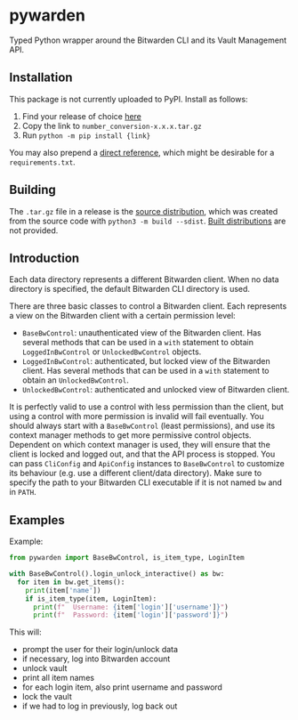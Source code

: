 # pywarden
Typed Python wrapper around the Bitwarden CLI and its Vault Management API.

## Installation
This package is not currently uploaded to PyPI. Install as follows:

1. Find your release of choice [here](https://github.com/pschlo/pywarden/releases)
2. Copy the link to `number_conversion-x.x.x.tar.gz`
3. Run `python -m pip install {link}`

You may also prepend a [direct reference](https://peps.python.org/pep-0440/#direct-references), which might be desirable for a `requirements.txt`.


## Building
The `.tar.gz` file in a release is the [source distribution](https://packaging.python.org/en/latest/glossary/#term-Source-Distribution-or-sdist), which was created from the source code with `python3 -m build --sdist`. [Built distributions](https://packaging.python.org/en/latest/glossary/#term-Built-Distribution)
are not provided.



## Introduction

Each data directory represents a different Bitwarden client. When no data directory is specified, the default Bitwarden CLI directory is used.

There are three basic classes to control a Bitwarden client. Each represents a view on the Bitwarden client with a certain permission level:

* `BaseBwControl`: unauthenticated view of the Bitwarden client. Has several methods that can be used in a `with` statement to obtain `LoggedInBwControl` or `UnlockedBwControl` objects.
* `LoggedInBwControl`: authenticated, but locked view of the Bitwarden client. Has several methods that can be used in a `with` statement to obtain an `UnlockedBwControl`.
* `UnlockedBwControl`: authenticated and unlocked view of Bitwarden client.

It is perfectly valid to use a control with less permission than the client, but using a control with more permission is invalid will fail eventually. You should always start with a `BaseBwControl` (least permissions), and use its context manager methods to get more permissive control objects. Dependent on which context manager is used, they will ensure that the client is locked and logged out, and that the API process is stopped. You can pass `CliConfig` and `ApiConfig` instances to `BaseBwControl` to customize its behaviour (e.g. use a different client/data directory). Make sure to specify the path to your Bitwarden CLI executable if it is not named `bw` and in `PATH`.


## Examples

Example:

```python
from pywarden import BaseBwControl, is_item_type, LoginItem

with BaseBwControl().login_unlock_interactive() as bw:
  for item in bw.get_items():
    print(item['name'])
    if is_item_type(item, LoginItem):
      print(f"  Username: {item['login']['username']}")
      print(f"  Password: {item['login']['password']}")
```

This will:

* prompt the user for their login/unlock data
* if necessary, log into Bitwarden account
* unlock vault
* print all item names
* for each login item, also print username and password
* lock the vault
* if we had to log in previously, log back out
